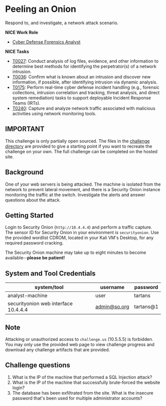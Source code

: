 # Peeling an Onion

Respond to, and investigate, a network attack scenario.

**NICE Work Role**

- [Cyber Defense Forensics Analyst](https://niccs.cisa.gov/workforce-development/nice-framework/)

**NICE Tasks**

- [T0027](https://niccs.cisa.gov/workforce-development/nice-framework/): Conduct analysis of log files, evidence, and other information to determine best methods for identifying the perpetrator(s) of a network intrusion.
- [T0036](https://niccs.cisa.gov/workforce-development/nice-framework/): Confirm what is known about an intrusion and discover new information, if possible, after identifying intrusion via dynamic analysis.
- [T0175](https://niccs.cisa.gov/workforce-development/nice-framework/): Perform real-time cyber defense incident handling (e.g., forensic collections, intrusion correlation and tracking, threat analysis, and direct system remediation) tasks to support deployable Incident Response Teams (IRTs).
- [T0240](https://niccs.cisa.gov/workforce-development/nice-framework/): Capture and analyze network traffic associated with malicious activities using network monitoring tools.

## IMPORTANT
This challenge is only partially open sourced. The files in the [challenge directory](./challenge) are provided to give a starting point if you want to recreate the challenge on your own. The full challenge can be completed on the hosted site.


## Background

One of your web servers is being attacked. The machine is isolated from the network to prevent lateral movement, and there is a Security Onion instance monitoring the traffic at the switch.  Investigate the alerts and answer questions about the attack.

## Getting Started

Login to Security Onion (`http://10.4.4.4`) and perform a traffic capture. The sensor ID for Security Onion in your environment is `securityonion`.  Use the provided wordlist CDROM, located in your Kali VM's Desktop, for any required password cracking. 

The Security Onion machine may take up to eight minutes to become available--**please be patient!**

## System and Tool Credentials

| system/tool | username | password |
|-------------|----------|----------|
|analyst-machine|user    | tartans  |
|securityonion web interface 10.4.4.4 | admin@so.org | tartans@1|

## Note

Attacking or unauthorized access to `challenge.us` (10.5.5.5) is forbidden. You may only use the provided web page to view challenge progress and download any challenge artifacts that are provided.

## Challenge questions

1. What is the IP of the machine that performed a SQL Injection attack?
2. What is the IP of the machine that successfully brute-forced the website login?
3. The database has been exfiltrated from the site.  What is the insecure password that's been used for multiple administrator accounts?
